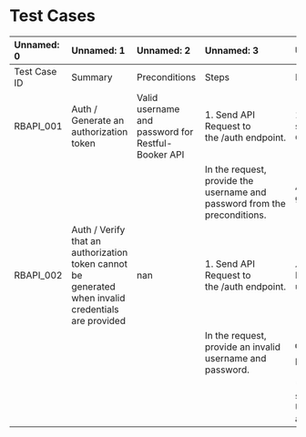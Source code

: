 # Test Cases

| Unnamed: 0   | Unnamed: 1                                                                                          | Unnamed: 2                                         | Unnamed: 3                                                                | Unnamed: 4                                                  | Unnamed: 5   | Unnamed: 6                              |
|:-------------|:----------------------------------------------------------------------------------------------------|:---------------------------------------------------|:--------------------------------------------------------------------------|:------------------------------------------------------------|:-------------|:----------------------------------------|
| Test Case ID | Summary                                                                                             | Preconditions                                      | Steps                                                                     | Expected Result                                             | Status       | Comments                                |
| RBAPI_001    | Auth / Generate an authorization token                                                              | Valid username and password for Restful-Booker API | 1. Send API Request to the /auth endpoint.                                | 1. Response status is 200 OK.                               | PASS         | nan                                     |
|              |                                                                                                     |                                                    | In the request, provide the username and password from the preconditions. | A token is generated.                                       |              |                                         |
| RBAPI_002    | Auth / Verify that an authorization token cannot be generated when invalid credentials are provided | nan                                                | 1. Send API Request to the /auth endpoint.                                | ⚠️ Documentation update required.                           | BLOCKED      | Currently, the response code is 200 OK. |
|              |                                                                                                     |                                                    | In the request, provide an invalid username and password.                 | 👉 Rest API best practices                                   |              |                                         |
|              |                                                                                                     |                                                    |                                                                           | * Response status is 401 Unauthorized for an invalid token. |              |                                         |